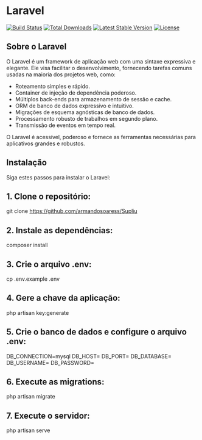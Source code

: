 
# Laravel

[![Build Status](https://github.com/laravel/framework/workflows/tests/badge.svg)](https://github.com/laravel/framework/actions)
[![Total Downloads](https://img.shields.io/packagist/dt/laravel/framework)](https://packagist.org/packages/laravel/framework)
[![Latest Stable Version](https://img.shields.io/packagist/v/laravel/framework)](https://packagist.org/packages/laravel/framework)
[![License](https://img.shields.io/packagist/l/laravel/framework)](https://packagist.org/packages/laravel/framework)

## Sobre o Laravel

O Laravel é um framework de aplicação web com uma sintaxe expressiva e elegante. Ele visa facilitar o desenvolvimento, fornecendo tarefas comuns usadas na maioria dos projetos web, como:

- Roteamento simples e rápido.
- Container de injeção de dependência poderoso.
- Múltiplos back-ends para armazenamento de sessão e cache.
- ORM de banco de dados expressivo e intuitivo.
- Migrações de esquema agnósticas de banco de dados.
- Processamento robusto de trabalhos em segundo plano.
- Transmissão de eventos em tempo real.

O Laravel é acessível, poderoso e fornece as ferramentas necessárias para aplicativos grandes e robustos.

## Instalação

Siga estes passos para instalar o Laravel:

## 1. Clone o repositório:
git clone https://github.com/armandosoaress/Supliu
## 2. Instale as dependências:
 composer install
## 3. Crie o arquivo .env:
cp .env.example .env
## 4. Gere a chave da aplicação:
php artisan key:generate
## 5. Crie o banco de dados e configure o arquivo .env:
DB_CONNECTION=mysql
DB_HOST=
DB_PORT=
DB_DATABASE=
DB_USERNAME=
DB_PASSWORD=
## 6. Execute as migrations:
php artisan migrate
## 7. Execute o servidor:
php artisan serve
